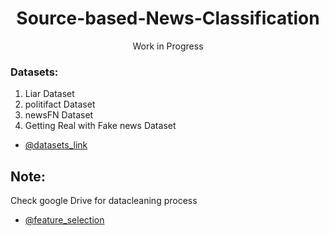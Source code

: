 <div align="center">
	<h1>Source-based-News-Classification</h1>
	<p>Work in Progress</p>
</div>

### Datasets:

1. Liar Dataset
2. politifact Dataset
3. newsFN Dataset
4. Getting Real with Fake news Dataset

- [@datasets_link](https://github.com/sumeetkr/AwesomeFakeNews)


## Note:

Check google Drive for datacleaning process
- [@feature_selection](https://docs.google.com/document/d/126HW_b7yylWT2_eS_NYvPheeg9P0sMVUjAMaamhPEZ4/edit?usp=sharing)
